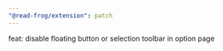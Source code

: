 ```yaml
---
"@read-frog/extension": patch
---
```


feat: disable floating button or selection toolbar in option page
